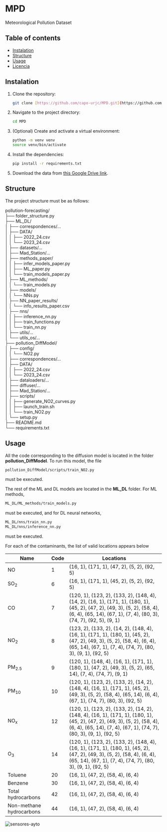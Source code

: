 # MPD

Meteorological Pollution Dataset

## Table of contents

- [Instalation](#instalation)
- [Structure](#Structure)
- [Usage](#usage)
- [Licencia](#licencia)

## Instalation

1. Clone the repository:

   ```bash
   git clone [https://github.com/capo-urjc/MPD.git](https://github.com/capo-urjc/MPD.git)

2. Navigate to the project directory:

   ```bash
   cd MPD

3. (Optional) Create and activate a virtual environment:
   ```bash
   python -m venv venv
   source venv/bin/activate  
   
4. Install the dependencies:
   ```bash
   pip install -r requirements.txt

5. Download the data from [this Google Drive link](https://drive.google.com/drive/folders/18CrTp28JYs7zGxPOtbe0yMc6bzcMLqPX?usp=sharing).


## Structure
The project structure must be as follows:

pollution-forecasting/  
├── folder_structure.py  
├── ML_DL/  
│   ├── correspondences/...   
│   ├── DATA/  
│   │   ├── 2022_24.csv  
│   │   └── 2023_24.csv  
│   ├── datasets/...   
│   ├── Mad_Station/...   
│   ├── methods_paper/  
│   │   ├── infer_models_paper.py  
│   │   ├── ML_paper.py  
│   │   └── train_models_paper.py  
│   ├── ML_methods/  
│   │   └── train_models.py  
│   ├── models/  
│   │   └── NNs.py  
│   ├── NN_paper_results/  
│   │   └── info_results_paper.csv  
│   ├── nns/  
│   │   ├── inference_nn.py  
│   │   ├── train_functions.py  
│   │   └── train_nn.py  
│   ├── utils/...   
│   └── utils_os/...   
├── pollution_DiffModel/  
│   ├── config/  
│   │   └── NO2.py  
│   ├── correspondences/...   
│   ├── DATA/  
│   │   ├── 2022_24.csv  
│   │   └── 2023_24.csv  
│   ├── dataloaders/...   
│   ├── diffuser/...   
│   ├── Mad_Station/...  
│   ├── scripts/  
│   │   ├── generate_NO2_curves.py  
│   │   ├── launch_train.sh  
│   │   └── train_NO2.py  
│   └── setup.py  
├── README.md  
└── requirements.txt  


## Usage
All the code corresponding to the diffusion model is located in the folder **pollution_DiffModel**. To run this model, the file 
   ```bash
   pollution_DiffModel/scripts/train_NO2.py
   ```

must be executed.  

The rest of the ML and DL models are located in the **ML_DL** folder. For ML methods, 
   ```bash
   ML_DL/ML_methods/train_models.py
   ```

must be executed, and for DL neural networks, 
   ```bash
   ML_DL/nns/train_nn.py
   ML_DL/nns/inference_nn.py
   ```

must be executed.

For each of the contaminants, the list of valid locations appears below

| Name                     | Code | Locations                                   |
|--------------------------|------|---------------------------------------------|
| NO                       | 1    | (16, 1), (171, 1), (47, 2), (5, 2), (92, 5) |
| SO<sub>2</sub>           | 6    | (16, 1), (171, 1), (45, 2), (5, 2), (92, 5) |
| CO                       | 7    | (120, 1), (123, 2), (133, 2), (148, 4), (14, 2), (16, 1), (171, 1), (180, 1), (45, 2), (47, 2), (49, 3), (5, 2), (58, 4), (6, 4), (65, 14), (67, 1), (7, 4), (80, 3), (74, 7), (92, 5), (9, 1) |
| NO<sub>2</sub>           | 8    | (123, 2), (133, 2), (14, 2), (148, 4), (16, 1), (171, 1), (180, 1), (45, 2), (47, 2), (49, 3), (5, 2), (58, 4), (6, 4), (65, 14), (67, 1), (7, 4), (74, 7), (80, 3), (9, 1), (92, 5) |
| PM<sub>2.5</sub>         | 9    | (120, 1), (148, 4), (16, 1), (171, 1), (180, 1), (47, 2), (49, 3), (5, 2), (65, 14), (7, 4), (74, 7), (9, 1) |
| PM<sub>10</sub>          | 10   |(120, 1), (123, 2), (133, 2), (14, 2), (148, 4), (16, 1), (171, 1), (45, 2), (49, 3), (5, 2), (58, 4), (65, 14), (6, 4), (67, 1), (74, 7), (80, 3), (92, 5)|
| NO<sub>x</sub>           | 12   |(120, 1), (123, 2), (133, 2), (14, 2), (148, 4), (16, 1), (171, 1), (180, 1), (45, 2), (47, 2), (49, 3), (5, 2), (58, 4), (6, 4), (65, 14), (7, 4), (67, 1), (74, 7), (80, 3), (9, 1), (92, 5)|
| O<sub>3</sub>            | 14   |(120, 1), (123, 2), (133, 2), (148, 4), (16, 1), (171, 1), (180, 1), (45, 2), (47, 2), (49, 3), (5, 2), (58, 4), (6, 4), (65, 14), (67, 1), (7, 4), (74, 7), (80, 3), (9, 1), (92, 5)
| Toluene                  | 20   |(16, 1), (47, 2), (58, 4), (6, 4)|
| Benzene                  | 30   |(16, 1), (47, 2), (58, 4), (6, 4)|
| Total hydrocarbons       | 42   |(16, 1), (47, 2), (58, 4), (6, 4)|
| Non-methane hydrocarbons | 44   |(16, 1), (47, 2), (58, 4), (6, 4)|

![sensores-ayto](https://github.com/user-attachments/assets/3e6e485a-2b17-459f-a1a0-bf1bb1140363)

